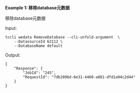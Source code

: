 **Example 1: 移除database元数据**

移除database元数据

Input: 

```
tccli wedata RemoveDatabase --cli-unfold-argument  \
    --DatasourceId 62112 \
    --DatabaseName default
```

Output: 
```
{
    "Response": {
        "JobId": "245",
        "RequestId": "7db2896d-6e31-4460-a881-dfd1a94c2d44"
    }
}
```

